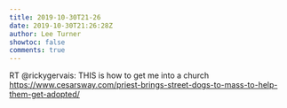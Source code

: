 ```yaml
---
title: 2019-10-30T21-26
date: 2019-10-30T21:26:28Z
author: Lee Turner
showtoc: false
comments: true
---
```


RT @rickygervais: THIS is how to get me into a church  https://www.cesarsway.com/priest-brings-street-dogs-to-mass-to-help-them-get-adopted/

